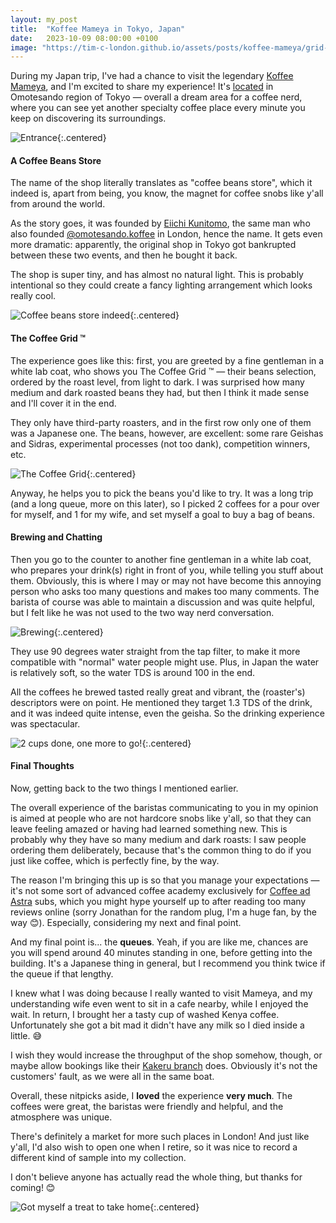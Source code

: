 ```yaml
---
layout: my_post
title:  "Koffee Mameya in Tokyo, Japan"
date:   2023-10-09 08:00:00 +0100
image: "https://tim-c-london.github.io/assets/posts/koffee-mameya/grid-coffee.jpg"
---
```


During my Japan trip, I've had a chance to visit the legendary [Koffee Mameya](https://koffee-mameya.com/), and I'm excited to share my experience! It's [located](https://maps.app.goo.gl/xqBTfq9ZP2yiALNu7) in Omotesando region of Tokyo — overall a dream area for a coffee nerd, where you can see yet another specialty coffee place every minute you keep on discovering its surroundings. 

![Entrance](/assets/posts/koffee-mameya/entrance.jpg){:.centered}

#### A Coffee Beans Store

The name of the shop literally translates as "coffee beans store", which it indeed is, apart from being, you know, the magnet for coffee snobs like y'all from around the world.

As the story goes, it was founded by [Eiichi Kunitomo](https://www.moshimoshi-nippon.jp/32406), the same man who also founded [@omotesando.koffee](https://www.instagram.com/omotesando.koffee/) in London, hence the name. It gets even more dramatic: apparently, the original shop in Tokyo got bankrupted between these two events, and then he bought it back. 

The shop is super tiny, and has almost no natural light. This is probably intentional so they could create a fancy lighting arrangement which looks really cool.

![Coffee beans store indeed](/assets/posts/koffee-mameya/shelves.jpg){:.centered}

#### The Coffee Grid ™️
The experience goes like this: first, you are greeted by a fine gentleman in a white lab coat, who shows you The Coffee Grid ™️ — their beans selection, ordered by the roast level, from light to dark. I was surprised how many medium and dark roasted beans they had, but then I think it made sense and I'll cover it in the end.

They only have third-party roasters, and in the first row only one of them was a Japanese one. The beans, however, are excellent: some rare Geishas and Sidras, experimental processes (not too dank), competition winners, etc.

![The Coffee Grid](/assets/posts/koffee-mameya/grid-coffee.jpg){:.centered}

Anyway, he helps you to pick the beans you'd like to try. It was a long trip (and a long queue, more on this later), so I picked 2 coffees for a pour over for myself, and 1 for my wife, and set myself a goal to buy a bag of beans.

#### Brewing and Chatting

Then you go to the counter to another fine gentleman in a white lab coat, who prepares your drink(s) right in front of you, while telling you stuff about them. Obviously, this is where I may or may not have become this annoying person who asks too many questions and makes too many comments. The barista of course was able to maintain a discussion and was quite helpful, but I felt like he was not used to the two way nerd conversation.

![Brewing](/assets/posts/koffee-mameya/brewing.jpg){:.centered}

They use 90 degrees water straight from the tap filter, to make it more compatible with "normal" water people might use. Plus, in Japan the water is relatively soft, so the water TDS is around 100 in the end. 

All the coffees he brewed tasted really great and vibrant, the (roaster's) descriptors were on point. He mentioned they target 1.3 TDS of the drink, and it was indeed quite intense, even the geisha. So the drinking experience was spectacular.

![2 cups done, one more to go!](/assets/posts/koffee-mameya/grid-cups.jpg){:.centered}

#### Final Thoughts 

Now, getting back to the two things I mentioned earlier. 

The overall experience of the baristas communicating to you in my opinion is aimed at people who are not hardcore snobs like y'all, so that they can leave feeling amazed or having had learned something new. This is probably why they have so many medium and dark roasts: I saw people ordering them deliberately, because that's the common thing to do if you just like coffee, which is perfectly fine, by the way. 

The reason I'm bringing this up is so that you manage your expectations — it's not some sort of advanced coffee academy exclusively for [Coffee ad Astra](https://coffeeadastra.com/) subs, which you might hype yourself up to after reading too many reviews online (sorry Jonathan for the random plug, I'm a huge fan, by the way 😊). Especially, considering my next and final point. 

And my final point is... the **queues**. Yeah, if you are like me, chances are you will spend around 40 minutes standing in one, before getting into the building. It's a Japanese thing in general, but I recommend you think twice if the queue if that lengthy. 

I knew what I was doing because I really wanted to visit Mameya, and my understanding wife even went to sit in a cafe nearby, while I enjoyed the wait. In return, I brought her a tasty cup of washed Kenya coffee. Unfortunately she got a bit mad it didn't have any milk so I died inside a little. 😅

I wish they would increase the throughput of the shop somehow, though, or maybe allow bookings like their [Kakeru branch](https://maps.app.goo.gl/y8NAsgsLVmFiVSRX9) does. Obviously it's not the customers' fault, as we were all in the same boat.

Overall, these nitpicks aside, I **loved** the experience **very much**. The coffees were great, the baristas were friendly and helpful, and the atmosphere was unique.

There's definitely a market for more such places in London! And just like y'all, I'd also wish to open one when I retire, so it was nice to record a different kind of sample into my collection.

I don't believe anyone has actually read the whole thing, but thanks for coming! 😊

![Got myself a treat to take home](/assets/posts/koffee-mameya/bag.jpg){:.centered}